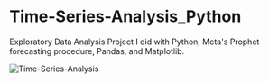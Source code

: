 
# Time-Series-Analysis_Python
Exploratory Data Analysis Project I did with Python, Meta's Prophet forecasting procedure, Pandas, and Matplotlib. 

![Time-Series-Analysis](https://github.com/KhushMG/Time-Series-Analysis_Python/assets/84155956/447ab967-e19c-4aaf-bc69-f42520d111ea)


